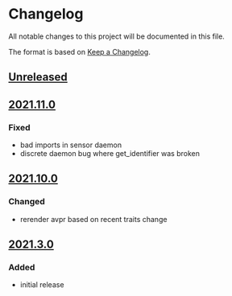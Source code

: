 # Changelog
All notable changes to this project will be documented in this file.

The format is based on [Keep a Changelog](https://keepachangelog.com/).

## [Unreleased]

## [2021.11.0]

### Fixed
- bad imports in sensor daemon
- discrete daemon bug where get_identifier was broken

## [2021.10.0]

### Changed
- rerender avpr based on recent traits change

## [2021.3.0]

### Added
- initial release

[Unreleased]: https://gitlab.com/yaq/yaqd-scpi/-/compare/v2021.11.0...main
[2021.11.0]: https://gitlab.com/yaq/yaqd-scpi/-/compare/v2021.10.0...v2021.11.0
[2021.10.0]: https://gitlab.com/yaq/yaqd-scpi/-/compare/v2021.3.0...v2021.10.0
[2021.3.0]: https://gitlab.com/yaq/yaqd-scpi/-/tags/v2021.3.0
